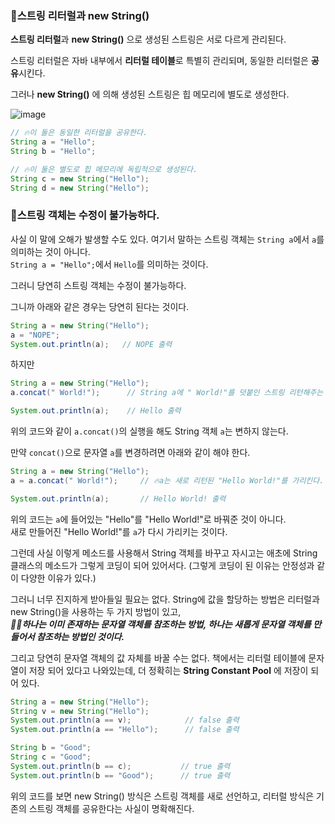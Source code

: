 ### 🔵스트링 리터럴과 new String()

**스트링 리터럴**과 **new String()** 으로 생성된 스트링은 서로 다르게 관리된다.

스트링 리터럴은 자바 내부에서 **리터럴 테이블**로 특별히 관리되며, 동일한 리터럴은 **공유**시킨다.

그러나 **new String()** 에 의해 생성된 스트링은 힙 메모리에 별도로 생성한다.

![image](https://github.com/SunFlower2819/Today-I-learned/assets/130738283/3815b4bc-12e3-4a66-b234-d5e2a32a0496)


```java
// 🔥이 둘은 동일한 리터럴을 공유한다. 
String a = "Hello";
String b = "Hello";

// 🔥이 둘은 별도로 힙 메모리에 독립적으로 생성된다.
String c = new String("Hello");
String d = new String("Hello");
```

### 🔵스트링 객체는 수정이 불가능하다.

사실 이 말에 오해가 발생할 수도 있다. 여기서 말하는 스트링 객체는 `String a`에서 `a`를 의미하는 것이 아니다. <br>
`String a = "Hello";`에서 `Hello`를 의미하는 것이다.

그러니 당연히 스트링 객체는 수정이 불가능하다.

그니까 아래와 같은 경우는 당연히 된다는 것이다. 
```java
String a = new String("Hello");
a = "NOPE";
System.out.println(a);   // NOPE 출력
```

하지만
```java
String a = new String("Hello");
a.concat(" World!");      // String a에 " World!"를 덧붙인 스트링 리턴해주는 메소드

System.out.println(a);    // Hello 출력
```
위의 코드와 같이 `a.concat()`의 실행을 해도 String 객체 `a`는 변하지 않는다. 

만약 `concat()`으로 문자열 `a`를 변경하려면 아래와 같이 해야 한다.
```java
String a = new String("Hello");
a = a.concat(" World!");     // 🔥a는 새로 리턴된 "Hello World!"를 가리킨다.

System.out.println(a);       // Hello World! 출력
```
위의 코드는 `a`에 들어있는 "Hello"를 "Hello World!"로 바꿔준 것이 아니다. <br>
새로 만들어진 "Hello World!"를 `a`가 다시 가리키는 것이다.

그런데 사실 이렇게 메소드를 사용해서 String 객체를 바꾸고 자시고는 애초에 String 클래스의 메소드가 그렇게 코딩이 되어 있어서다.
(그렇게 코딩이 된 이유는 안정성과 같이 다양한 이유가 있다.)

그러니 너무 진지하게 받아들일 필요는 없다. String에 값을 할당하는 방법은 리터럴과 new String()을 사용하는 두 가지 방법이 있고, <br>
***🎈🎈하나는 이미 존재하는 문자열 객체를 참조하는 방법, 하나는 새롭게 문자열 객체를 만들어서 참조하는 방법인 것이다.***

그리고 당연히 문자열 객체의 값 자체를 바꿀 수는 없다. 책에서는 리터럴 테이블에 문자열이 저장 되어 있다고 나와있는데, 더 정확히는 
**String Constant Pool** 에 저장이 되어 있다.

```java
String a = new String("Hello");
String v = new String("Hello");
System.out.println(a == v);            // false 출력
System.out.println(a == "Hello");      // false 출력

String b = "Good";
String c = "Good";
System.out.println(b == c);           // true 출력
System.out.println(b == "Good");      // true 출력
```
위의 코드를 보면 new String() 방식은 스트링 객체를 새로 선언하고, 리터럴 방식은 기존의 스트링 객체를 공유한다는 사실이 명확해진다.



